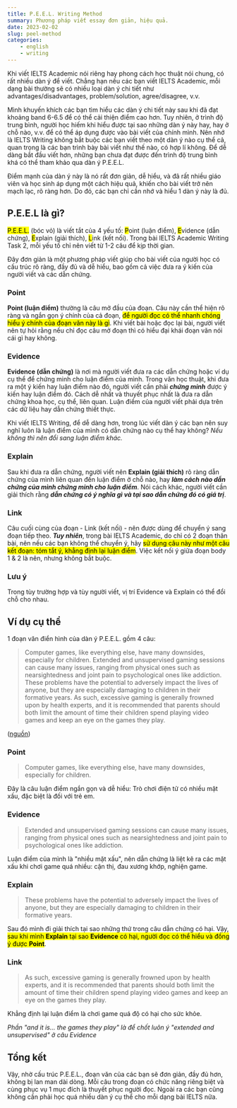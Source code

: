 ```yaml
---
title: P.E.E.L. Writing Method
summary: Phương pháp viết essay đơn giản, hiệu quả.
date: 2023-02-02
slug: peel-method
categories:
    - english
    - writing
---
```


Khi viết IELTS Academic nói riêng hay phong cách học thuật nói chung, có rất nhiều dàn ý để viết. Chẳng hạn nếu các bạn viết IELTS Academic, mỗi dạng bài thường sẽ có nhiều loại dàn ý chi tiết như advantages/disadvantages, problem/solution, agree/disagree, v.v.

Mình khuyến khích các bạn tìm hiểu các dàn ý chi tiết này sau khi đã đạt khoảng band 6-6.5 để có thể cải thiện điểm cao hơn. Tuy nhiên, ở trình độ trung bình, người học hiếm khi hiểu được tại sao những dàn ý này hay, hay ở chỗ nào, v.v. để có thể áp dụng được vào bài viết của chính mình. Nên nhớ là IELTS Writing không bắt buộc các bạn viết theo một dàn ý nào cụ thể cả, quan trọng là các bạn trình bày bài viết như thế nào, có hợp lí không. Để dễ dàng bắt đầu viết hơn, những bạn chưa đạt được đến trình độ trung bình khá có thể tham khảo qua dàn ý P.E.E.L.

Điểm mạnh của dàn ý này là nó rất đơn giản, dễ hiểu, và đã rất nhiều giáo viên và học sinh áp dụng một cách hiệu quả, khiến cho bài viết trở nên mạch lạc, rõ ràng hơn. Do đó, các bạn chỉ cần nhớ và hiểu 1 dàn ý này là đủ.

## P.E.E.L là gì?

<mark>P.E.E.L.</mark> (bóc vỏ) là viết tắt của 4 yếu tố: <mark>P</mark>oint (luận điểm), <mark>E</mark>vidence (dẫn chứng), <mark>E</mark>xplain (giải thích), <mark>L</mark>ink (kết nối). Trong bài IELTS Academic Writing Task 2, mỗi yếu tố chỉ nên viết từ 1-2 câu để kịp thời gian.

Đây đơn giản là một phương pháp viết giúp cho bài viết của người học có cấu trúc rõ ràng, đầy đủ và dễ hiểu, bao gồm cả việc đưa ra ý kiến của người viết và các dẫn chứng.

### Point

**Point (luận điểm)** thường là câu mở đầu của đoạn. Câu này cần thể hiện rõ ràng và ngắn gọn ý chính của cả đoạn, <mark>để người đọc có thể nhanh chóng hiểu ý chính của đoạn văn này là gì</mark>. Khi viết bài hoặc đọc lại bài, người viết nên tự hỏi rằng nếu chỉ đọc câu mở đoạn thì có hiểu đại khái đoạn văn nói cái gì hay không.

### Evidence

**Evidence (dẫn chứng)** là nơi mà người viết đưa ra các dẫn chứng hoặc ví dụ cụ thể để chứng minh cho luận điểm của mình. Trong văn học thuật, khi đưa ra một ý kiến hay luận điểm nào đó, người viết cần phải ***chứng minh*** được ý kiến hay luận điểm đó. Cách dễ nhất và thuyết phục nhất là đưa ra dẫn chứng khoa học, cụ thể, liên quan. Luận điểm của người viết phải dựa trên các dữ liệu hay dẫn chứng thiết thực. 

Khi viết IELTS Writing, để dễ dàng hơn, trong lúc viết dàn ý các bạn nên suy nghĩ luôn là luận điểm của mình có dẫn chứng nào cụ thể hay không? *Nếu không thì nên đổi sang luận điểm khác.*

### Explain

Sau khi đưa ra dẫn chứng, người viết nên **Explain (giải thích)** rõ ràng dẫn chứng của mình liên quan đến luận điểm ở chỗ nào, hay ***làm cách nào dẫn chứng của mình chứng minh cho luận điểm***. Nói cách khác, người viết cần giải thích rằng ***dẫn chứng có ý nghĩa gì và tại sao dẫn chứng đó có giá trị***.

### Link

Câu cuối cùng của đoạn - Link (kết nối) - nên được dùng để chuyển ý sang đoạn tiếp theo. ***Tuy nhiên***, trong bài IELTS Academic, do chỉ có 2 đoạn thân bài, nên nếu các bạn không thể chuyển ý, hãy <mark>sử dụng câu này như một câu kết đoạn: tóm tắt ý, khẳng định lại luận điểm</mark>. Việc kết nối ý giữa đoạn body 1 & 2 là nên, nhưng không bắt buộc.

### Lưu ý

Trong tùy trường hợp và tùy người viết, vị trí Evidence và Explain có thể đổi chỗ cho nhau.

## Ví dụ cụ thể

1 đoạn văn điển hình của dàn ý P.E.E.L. gồm 4 câu: 

> Computer games, like everything else, have many downsides, especially for children. Extended and unsupervised gaming sessions can cause many issues, ranging from physical ones such as nearsightedness and joint pain to psychological ones like addiction. These problems have the potential to adversely impact the lives of anyone, but they are especially damaging to children in their formative years. As such, excessive gaming is generally frowned upon by health experts, and it is recommended that parents should both limit the amount of time their children spend playing video games and keep an eye on the games they play.

([nguồn](https://neolingo.net/posts/sample-essays/sample-essay-computer-games/))

### Point

> Computer games, like everything else, have many downsides, especially for children.

Đây là câu luận điểm ngắn gọn và dễ hiểu: Trò chơi điện tử có nhiều mặt xấu, đặc biệt là đối với trẻ em.

### Evidence

> Extended and unsupervised gaming sessions can cause many issues, ranging from physical ones such as nearsightedness and joint pain to psychological ones like addiction.

Luận điểm của mình là "nhiều mặt xấu", nên dẫn chứng là liệt kê ra các mặt xấu khi chơi game quá nhiều: cận thị, đau xương khớp, nghiện game.

### Explain

> These problems have the potential to adversely impact the lives of anyone, but they are especially damaging to children in their formative years.

Sau đó mình đi giải thích tại sao những thứ trong câu dẫn chứng có hại. Vậy, <mark>sau khi mình <b>Explain</b> tại sao <b>Evidence</b> có hại, người đọc có thể hiểu và đồng ý được <b>Point</b></mark>.

### Link

> As such, excessive gaming is generally frowned upon by health experts, and it is recommended that parents should both limit the amount of time their children spend playing video games and keep an eye on the games they play.

Khẳng định lại luận điểm là chơi game quá độ có hại cho sức khỏe.

*Phần "and it is... the games they play" là để chốt luôn ý "extended and unsupervised" ở câu Evidence*

## Tổng kết

Vậy, nhờ cấu trúc P.E.E.L., đoạn văn của các bạn sẽ đơn giản, đầy đủ hơn, không bị lan man dài dòng. Mỗi câu trong đoạn có chức năng riêng biệt và cùng phục vụ 1 mục đích là thuyết phục người đọc. Ngoài ra các bạn cũng không cần phải học quá nhiều dàn ý cụ thể cho mỗi dạng bài IELTS nữa.